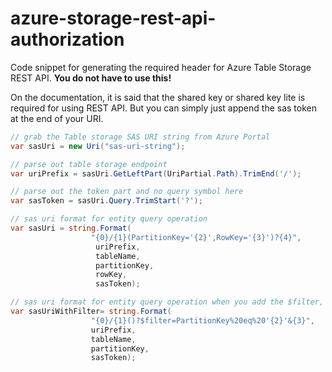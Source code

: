 # azure-storage-rest-api-authorization
Code snippet for generating the required header for Azure Table Storage REST API. **You do not have to use this!**

On the documentation, it is said that the shared key or shared key lite is required for using REST API.
But you can simply just append the sas token at the end of your URI.

```csharp
// grab the Table storage SAS URI string from Azure Portal
var sasUri = new Uri("sas-uri-string"); 

// parse out table storage endpoint
var uriPrefix = sasUri.GetLeftPart(UriPartial.Path).TrimEnd('/'); 

// parse out the token part and no query symbol here
var sasToken = sasUri.Query.TrimStart('?'); 

// sas uri format for entity query operation
var sasUri = string.Format(
                  "{0}/{1}(PartitionKey='{2}',RowKey='{3}')?{4}",
                   uriPrefix,
                   tableName,
                   partitionKey,
                   rowKey,
                   sasToken);

// sas uri format for entity query operation when you add the $filter, same thing apply to $select
var sasUriWithFilter= string.Format(
                  "{0}/{1}()?$filter=PartitionKey%20eq%20'{2}'&{3}",
                  uriPrefix,
                  tableName,
                  partitionKey,
                  sasToken);
```
